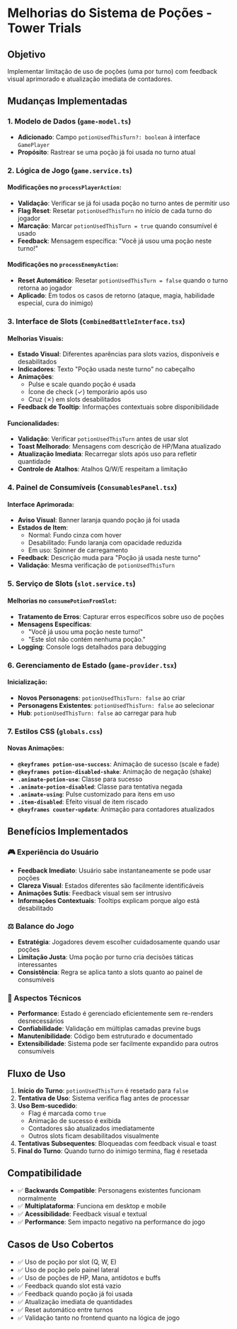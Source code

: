 # Melhorias do Sistema de Poções - Tower Trials

## Objetivo
Implementar limitação de uso de poções (uma por turno) com feedback visual aprimorado e atualização imediata de contadores.

## Mudanças Implementadas

### 1. Modelo de Dados (`game-model.ts`)
- **Adicionado**: Campo `potionUsedThisTurn?: boolean` à interface `GamePlayer`
- **Propósito**: Rastrear se uma poção já foi usada no turno atual

### 2. Lógica de Jogo (`game.service.ts`)

#### Modificações no `processPlayerAction`:
- **Validação**: Verificar se já foi usada poção no turno antes de permitir uso
- **Flag Reset**: Resetar `potionUsedThisTurn` no início de cada turno do jogador
- **Marcação**: Marcar `potionUsedThisTurn = true` quando consumível é usado
- **Feedback**: Mensagem específica: "Você já usou uma poção neste turno!"

#### Modificações no `processEnemyAction`:
- **Reset Automático**: Resetar `potionUsedThisTurn = false` quando o turno retorna ao jogador
- **Aplicado**: Em todos os casos de retorno (ataque, magia, habilidade especial, cura do inimigo)

### 3. Interface de Slots (`CombinedBattleInterface.tsx`)

#### Melhorias Visuais:
- **Estado Visual**: Diferentes aparências para slots vazios, disponíveis e desabilitados
- **Indicadores**: Texto "Poção usada neste turno" no cabeçalho
- **Animações**: 
  - Pulse e scale quando poção é usada
  - Ícone de check (✓) temporário após uso
  - Cruz (✗) em slots desabilitados
- **Feedback de Tooltip**: Informações contextuais sobre disponibilidade

#### Funcionalidades:
- **Validação**: Verificar `potionUsedThisTurn` antes de usar slot
- **Toast Melhorado**: Mensagens com descrição de HP/Mana atualizado
- **Atualização Imediata**: Recarregar slots após uso para refletir quantidade
- **Controle de Atalhos**: Atalhos Q/W/E respeitam a limitação

### 4. Painel de Consumíveis (`ConsumablesPanel.tsx`)

#### Interface Aprimorada:
- **Aviso Visual**: Banner laranja quando poção já foi usada
- **Estados de Item**: 
  - Normal: Fundo cinza com hover
  - Desabilitado: Fundo laranja com opacidade reduzida
  - Em uso: Spinner de carregamento
- **Feedback**: Descrição muda para "Poção já usada neste turno"
- **Validação**: Mesma verificação de `potionUsedThisTurn`

### 5. Serviço de Slots (`slot.service.ts`)

#### Melhorias no `consumePotionFromSlot`:
- **Tratamento de Erros**: Capturar erros específicos sobre uso de poções
- **Mensagens Específicas**: 
  - "Você já usou uma poção neste turno!"
  - "Este slot não contém nenhuma poção."
- **Logging**: Console logs detalhados para debugging

### 6. Gerenciamento de Estado (`game-provider.tsx`)

#### Inicialização:
- **Novos Personagens**: `potionUsedThisTurn: false` ao criar
- **Personagens Existentes**: `potionUsedThisTurn: false` ao selecionar
- **Hub**: `potionUsedThisTurn: false` ao carregar para hub

### 7. Estilos CSS (`globals.css`)

#### Novas Animações:
- **`@keyframes potion-use-success`**: Animação de sucesso (scale e fade)
- **`@keyframes potion-disabled-shake`**: Animação de negação (shake)
- **`.animate-potion-use`**: Classe para sucesso
- **`.animate-potion-disabled`**: Classe para tentativa negada
- **`.animate-using`**: Pulse customizado para itens em uso
- **`.item-disabled`**: Efeito visual de item riscado
- **`@keyframes counter-update`**: Animação para contadores atualizados

## Benefícios Implementados

### 🎮 Experiência do Usuário
- **Feedback Imediato**: Usuário sabe instantaneamente se pode usar poções
- **Clareza Visual**: Estados diferentes são facilmente identificáveis
- **Animações Sutis**: Feedback visual sem ser intrusivo
- **Informações Contextuais**: Tooltips explicam porque algo está desabilitado

### ⚖️ Balance do Jogo
- **Estratégia**: Jogadores devem escolher cuidadosamente quando usar poções
- **Limitação Justa**: Uma poção por turno cria decisões táticas interessantes
- **Consistência**: Regra se aplica tanto a slots quanto ao painel de consumíveis

### 🔧 Aspectos Técnicos
- **Performance**: Estado é gerenciado eficientemente sem re-renders desnecessários
- **Confiabilidade**: Validação em múltiplas camadas previne bugs
- **Manutenibilidade**: Código bem estruturado e documentado
- **Extensibilidade**: Sistema pode ser facilmente expandido para outros consumíveis

## Fluxo de Uso

1. **Início do Turno**: `potionUsedThisTurn` é resetado para `false`
2. **Tentativa de Uso**: Sistema verifica flag antes de processar
3. **Uso Bem-sucedido**: 
   - Flag é marcada como `true`
   - Animação de sucesso é exibida
   - Contadores são atualizados imediatamente
   - Outros slots ficam desabilitados visualmente
4. **Tentativas Subsequentes**: Bloqueadas com feedback visual e toast
5. **Final do Turno**: Quando turno do inimigo termina, flag é resetada

## Compatibilidade

- ✅ **Backwards Compatible**: Personagens existentes funcionam normalmente
- ✅ **Multiplataforma**: Funciona em desktop e mobile
- ✅ **Acessibilidade**: Feedback visual e textual
- ✅ **Performance**: Sem impacto negativo na performance do jogo

## Casos de Uso Cobertos

- ✅ Uso de poção por slot (Q, W, E)
- ✅ Uso de poção pelo painel lateral
- ✅ Uso de poções de HP, Mana, antídotos e buffs
- ✅ Feedback quando slot está vazio
- ✅ Feedback quando poção já foi usada
- ✅ Atualização imediata de quantidades
- ✅ Reset automático entre turnos
- ✅ Validação tanto no frontend quanto na lógica de jogo 